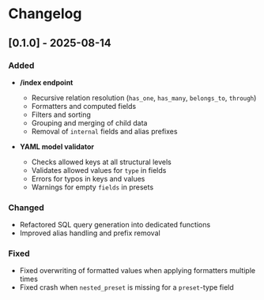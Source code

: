 # Changelog

## [0.1.0] - 2025-08-14
### Added
- **/index endpoint**
  - Recursive relation resolution (`has_one`, `has_many`, `belongs_to`, `through`)
  - Formatters and computed fields
  - Filters and sorting
  - Grouping and merging of child data
  - Removal of `internal` fields and alias prefixes

- **YAML model validator**
  - Checks allowed keys at all structural levels
  - Validates allowed values for `type` in fields
  - Errors for typos in keys and values
  - Warnings for empty `fields` in presets

### Changed
- Refactored SQL query generation into dedicated functions
- Improved alias handling and prefix removal

### Fixed
- Fixed overwriting of formatted values when applying formatters multiple times
- Fixed crash when `nested_preset` is missing for a `preset`-type field
